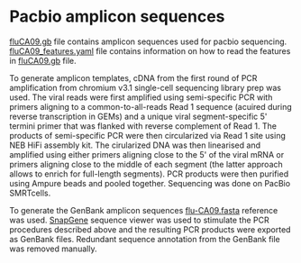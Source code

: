 # Pacbio amplicon sequences

[fluCA09.gb](fluCA09.gb) file contains amplicon sequences used for pacbio sequencing. [fluCA09_features.yaml](fluCA09_features.yaml) file contains information on how to read the features in [fluCA09.gb](fluCA09.gb) file. 

To generate amplicon templates, cDNA from the first round of PCR amplification from  chromium v3.1 single-cell sequencing library prep was used. The viral reads were first amplified using semi-specific PCR with primers aligning to a common-to-all-reads Read 1 sequence (acuired during reverse transcription in GEMs) and a unique viral segment-specific 5' termini primer that was flanked with reverse complement of Read 1. The products of semi-specific PCR  were then circularized via Read 1 site using NEB HiFi assembly kit. The cirularized DNA was then linearised and amplified using either primers aligning close to the 5' of the viral mRNA or primers aligning close to the middle of each segment (the latter approach allows to enrich for full-length segments). PCR products were then purified using Ampure beads and pooled together. Sequencing was done on PacBio SMRTcells.

To generate the GenBank amplicon sequences [flu-CA09.fasta](../flu-CA09.fasta) reference was used. [SnapGene](https://www.snapgene.com/) sequence viewer was used to stimulate the PCR procedures described above and the resulting PCR products were exported as GenBank files. Redundant sequence annotation from the GenBank file was removed manually. 